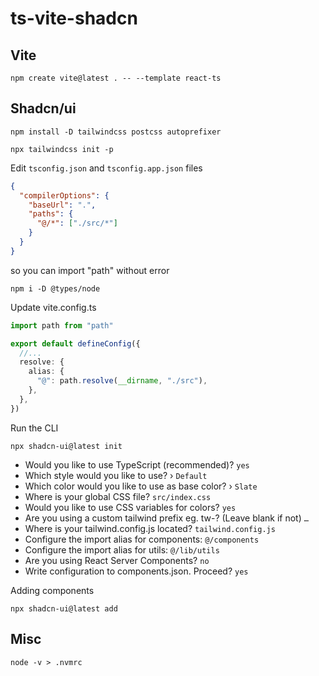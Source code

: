 # ts-vite-shadcn

## Vite

```shell
npm create vite@latest . -- --template react-ts
```

## Shadcn/ui

```shell
npm install -D tailwindcss postcss autoprefixer
 
npx tailwindcss init -p
```

Edit `tsconfig.json` and `tsconfig.app.json` files

```json
{
  "compilerOptions": {
    "baseUrl": ".",
    "paths": {
      "@/*": ["./src/*"]
    }
  }
}
```

so you can import "path" without error

```shell
npm i -D @types/node
```

Update vite.config.ts

```typescript
import path from "path"

export default defineConfig({
  //...
  resolve: {
    alias: {
      "@": path.resolve(__dirname, "./src"),
    },
  },
})
```

Run the CLI

```shell
npx shadcn-ui@latest init
```

- Would you like to use TypeScript (recommended)? `yes`
- Which style would you like to use? › `Default`
- Which color would you like to use as base color? › `Slate`
- Where is your global CSS file? `src/index.css`
- Would you like to use CSS variables for colors? `yes`
- Are you using a custom tailwind prefix eg. tw-? (Leave blank if not) `…`
- Where is your tailwind.config.js located? `tailwind.config.js`
- Configure the import alias for components: `@/components`
- Configure the import alias for utils: `@/lib/utils`
- Are you using React Server Components? `no`
- Write configuration to components.json. Proceed? `yes`

Adding components

```shell
npx shadcn-ui@latest add
```

## Misc

```shell
node -v > .nvmrc
```
